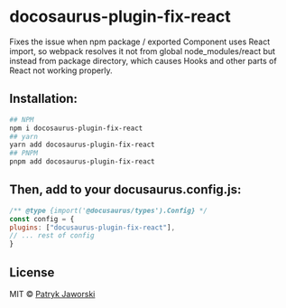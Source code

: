 # docosaurus-plugin-fix-react

Fixes the issue when npm package / exported Component uses React import, so webpack resolves it not from global node_modules/react but instead from package directory, which causes Hooks and other parts of React not working properly.

## Installation:
```bash
## NPM
npm i docosaurus-plugin-fix-react
## yarn
yarn add docosaurus-plugin-fix-react
## PNPM
pnpm add docosaurus-plugin-fix-react
```
## Then, add to your docusaurus.config.js:
```js
/** @type {import('@docusaurus/types').Config} */
const config = {
plugins: ["docusaurus-plugin-fix-react"],
// ... rest of config
}
```

## License
MIT © [Patryk Jaworski](https://github.com/gerwld)
